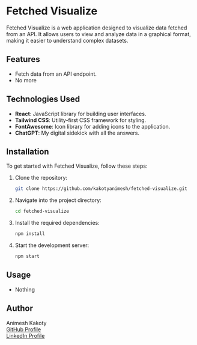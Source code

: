 # Fetched Visualize

Fetched Visualize is a web application designed to visualize data fetched from an API. It allows users to view and analyze data in a graphical format, making it easier to understand complex datasets.

## Features

- Fetch data from an API endpoint.
- No more

## Technologies Used

- **React**: JavaScript library for building user interfaces.
- **Tailwind CSS**: Utility-first CSS framework for styling.
- **FontAwesome**: Icon library for adding icons to the application.
- **ChatGPT**: My digital sidekick with all the answers.

## Installation

To get started with Fetched Visualize, follow these steps:

1. Clone the repository:
   ```bash
   git clone https://github.com/kakotyanimesh/fetched-visualize.git


2. Navigate into the project directory:
   ```bash
   cd fetched-visualize
3. Install the required dependencies:
   ```bash
   npm install
4. Start the development server:
   ```bash
   npm start

## Usage
 - Nothing

## Author

Animesh Kakoty  
[GitHub Profile](https://github.com/kakotyanimesh)  
[LinkedIn Profile](https://www.linkedin.com/in/animesh-kakoty-3465791a6/)

